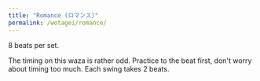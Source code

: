 ```yaml
---
title: "Romance (ロマンス)"
permalink: /wotagei/romance/
---
```

8 beats per set.

The timing on this waza is rather odd.
Practice to the beat first, don't worry about timing too much.
Each swing takes 2 beats.
